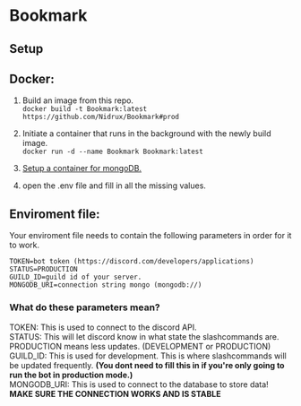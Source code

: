 # Bookmark

## Setup

## Docker:

1. Build an image from this repo.<br>
   `docker build -t Bookmark:latest https://github.com/Nidrux/Bookmark#prod`
2. Initiate a container that runs in the background with the newly build image.<br>
   `docker run -d --name Bookmark Bookmark:latest`
3. [Setup a container for mongoDB.](https://www.linode.com/docs/guides/set-up-mongodb-on-docker/)

4. open the .env file and fill in all the missing values.<br>

## Enviroment file:

Your enviroment file needs to contain the following parameters in order for it to work.

```
TOKEN=bot token (https://discord.com/developers/applications)
STATUS=PRODUCTION
GUILD_ID=guild id of your server.
MONGODB_URI=connection string mongo (mongodb://)
```

### What do these parameters mean?<br>

TOKEN: This is used to connect to the discord API.<br>
STATUS: This will let discord know in what state the slashcommands are. PRODUCTION means less updates. (DEVELOPMENT or PRODUCTION)<br>
GUILD_ID: This is used for development. This is where slashcommands will be updated frequently. **(You dont need to fill this in if you're only going to run the bot in production mode.)**<br>
MONGODB_URI: This is used to connect to the database to store data! **MAKE SURE THE CONNECTION WORKS AND IS STABLE**
